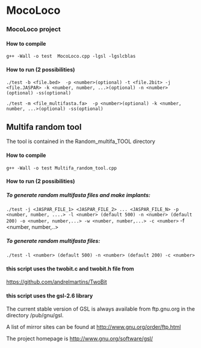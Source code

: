 # MocoLoco

### MocoLoco project

#### How to compile

`g++ -Wall -o test  MocoLoco.cpp -lgsl -lgslcblas`

#### How to run (2 possibilities)

`./test -b <file.bed>  -p <number>(optional) -t <file.2bit> -j <file.JASPAR> -k <number, number, ...>(optional) -n <number> (optional) -ss(optional)`

`./test -m <file_multifasta.fa>  -p <number>(optional) -k <number, number, ...>(optional) -ss(optional)`

## Multifa random tool

The tool is contained in the Random_multifa_TOOL directory

#### How to compile

`g++ -Wall -o test Multifa_random_tool.cpp`

#### How to run (2 possibilities)

##### To generate random multifasta files and make implants:

`./test -j <JASPAR_FILE_1> <JASPAR_FILE_2> ... <JASPAR_FILE_N> -p <number, number, ....> -l <number> (default 500) -n <number> (default 200) -o <number, number,...> -w <number, number,...> -c <number>` -f <number, number,..> 

##### To generate random multifasta files:

`./test -l <number> (default 500) -n <number> (default 200) -c <number>` 

#### this script uses the twobit.c and twobit.h file from
https://github.com/andrelmartins/TwoBit 

#### this script uses the gsl-2.6 library 

The current stable version of GSL is always available from ftp.gnu.org
in the directory /pub/gnu/gsl.

A list of mirror sites can be found at http://www.gnu.org/order/ftp.html

The project homepage is http://www.gnu.org/software/gsl/

